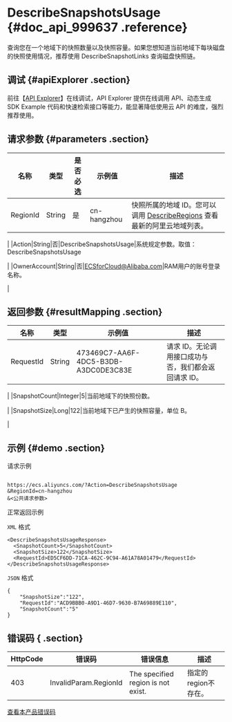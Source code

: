 # DescribeSnapshotsUsage {#doc_api_999637 .reference}

查询您在一个地域下的快照数量以及快照容量。如果您想知道当前地域下每块磁盘的快照使用情况，推荐使用 DescribeSnapshotLinks 查询磁盘快照链。

## 调试 {#apiExplorer .section}

前往【[API Explorer](https://api.aliyun.com/#product=Ecs&api=DescribeSnapshotsUsage)】在线调试，API Explorer 提供在线调用 API、动态生成 SDK Example 代码和快速检索接口等能力，能显著降低使用云 API 的难度，强烈推荐使用。

## 请求参数 {#parameters .section}

|名称|类型|是否必选|示例值|描述|
|--|--|----|---|--|
|RegionId|String|是|cn-hangzhou|快照所属的地域 ID。您可以调用 [DescribeRegions](~~25609~~) 查看最新的阿里云地域列表。

 |
|Action|String|否|DescribeSnapshotsUsage|系统规定参数。取值：DescribeSnapshotsUsage

 |
|OwnerAccount|String|否|ECSforCloud@Alibaba.com|RAM用户的账号登录名称。

 |

## 返回参数 {#resultMapping .section}

|名称|类型|示例值|描述|
|--|--|---|--|
|RequestId|String|473469C7-AA6F-4DC5-B3DB-A3DC0DE3C83E|请求 ID。无论调用接口成功与否，我们都会返回请求 ID。

 |
|SnapshotCount|Integer|5|当前地域下的快照份数。

 |
|SnapshotSize|Long|122|当前地域下已产生的快照容量，单位 B。

 |

## 示例 {#demo .section}

请求示例

``` {#request_demo}

https://ecs.aliyuncs.com/?Action=DescribeSnapshotsUsage
&RegionId=cn-hangzhou
&<公共请求参数>

```

正常返回示例

`XML` 格式

``` {#xml_return_success_demo}
<DescribeSnapshotsUsageResponse>
  <SnapshotCount>5</SnapshotCount>
  <SnapshotSize>122</SnapshotSize>
  <RequestId>ED5CF6DD-71CA-462C-9C94-A61A78A01479</RequestId>
</DescribeSnapshotsUsageResponse>

```

`JSON` 格式

``` {#json_return_success_demo}
{
	"SnapshotSize":"122",
	"RequestId":"ACD9BBB0-A9D1-46D7-9630-B7A69889E110",
	"SnapshotCount":"5"
}
```

## 错误码 { .section}

|HttpCode|错误码|错误信息|描述|
|--------|---|----|--|
|403|InvalidParam.RegionId|The specified region is not exist.|指定的region不存在。|

[查看本产品错误码](https://error-center.aliyun.com/status/product/Ecs)


